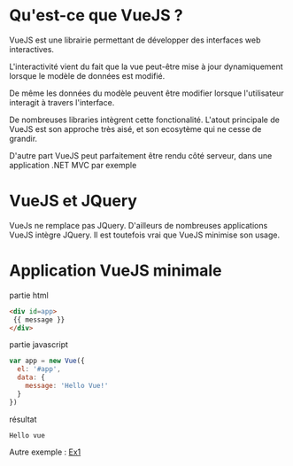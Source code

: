 # Qu'est-ce que VueJS ?

VueJS est une librairie permettant de développer des interfaces web interactives.  

L'interactivité vient du fait que la vue peut-être mise à jour dynamiquement lorsque le modèle de données est modifié.  

De même les données du modèle peuvent être modifier lorsque l'utilisateur interagit à travers l'interface.  

De nombreuses libraries intègrent cette fonctionalité. L'atout principale de VueJS est son approche très aisé, et son ecosytème qui ne cesse de grandir.

D'autre part VueJS peut parfaitement être rendu côté serveur, dans une application .NET MVC par exemple


# VueJS et JQuery

VueJs ne remplace pas JQuery. D'ailleurs de nombreuses applications VueJS intègre JQuery.  Il est toutefois vrai que VueJS minimise son usage.  


# Application VueJS minimale

partie html
```html
<div id=app>
 {{ message }}
</div>
```

partie javascript
```javascript
var app = new Vue({
  el: '#app',
  data: {
    message: 'Hello Vue!'
  }
})
```

résultat 
```
Hello vue
```

Autre exemple : [Ex1](http://embed.plnkr.co/3Wai4JuBQ4DmNFRSHh8c/)


